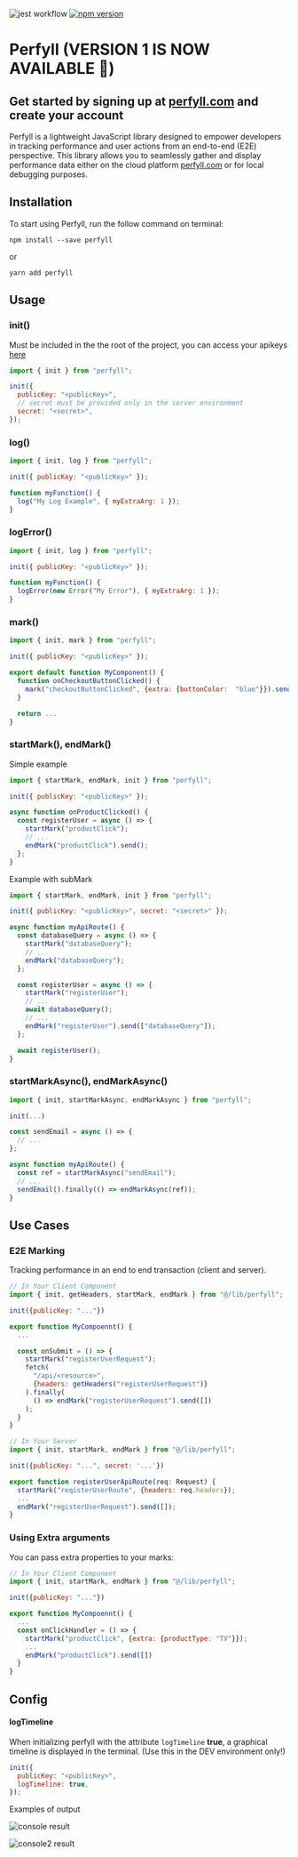 ![jest workflow](https://github.com/claudivanfilho/perfyll-js/actions/workflows/tests.yaml/badge.svg)
[![npm version](https://img.shields.io/npm/v/perfyll.svg?color=green)](https://www.npmjs.com/package/perfyll)

# Perfyll (VERSION 1 IS NOW AVAILABLE 🎉)

## Get started by signing up at [perfyll.com](https://perfyll.com) and create your account

Perfyll is a lightweight JavaScript library designed to empower developers in tracking performance and user actions from an end-to-end (E2E) perspective. This library allows you to seamlessly gather and display performance data either on the cloud platform [perfyll.com](https://perfyll.com) or for local debugging purposes.

## Installation

To start using Perfyll, run the follow command on terminal:

```shell
npm install --save perfyll
```

or

```shell
yarn add perfyll
```

## Usage

### init()

Must be included in the the root of the project, you can access your apikeys [here](https://perfyll.com/api-keys)

```javascript
import { init } from "perfyll";

init({
  publicKey: "<publicKey>",
  // secret must be provided only in the server environment
  secret: "<secret>",
});
```

### log()

```javascript
import { init, log } from "perfyll";

init({ publicKey: "<publicKey>" });

function myFunction() {
  log("My Log Example", { myExtraArg: 1 });
}
```

### logError()

```javascript
import { init, log } from "perfyll";

init({ publicKey: "<publicKey>" });

function myFunction() {
  logError(new Error("My Error"), { myExtraArg: 1 });
}
```

### mark()

```javascript
import { init, mark } from "perfyll";

init({ publicKey: "<publicKey>" });

export default function MyComponent() {
  function onCheckoutButtonClicked() {
    mark("checkoutButtonClicked", {extra: {buttonColor:  "blue"}}).send()
  }

  return ...
}
```

### startMark(), endMark()

Simple example

```javascript
import { startMark, endMark, init } from "perfyll";

init({ publicKey: "<publicKey>" });

async function onProductClicked() {
  const registerUser = async () => {
    startMark("productClick");
    // ...
    endMark("productClick").send();
  };
}
```

Example with subMark

```javascript
import { startMark, endMark, init } from "perfyll";

init({ publicKey: "<publicKey>", secret: "<secret>" });

async function myApiRoute() {
  const databaseQuery = async () => {
    startMark("databaseQuery");
    // ...
    endMark("databaseQuery");
  };

  const registerUser = async () => {
    startMark("registerUser");
    // ...
    await databaseQuery();
    // ...
    endMark("registerUser").send(["databaseQuery"]);
  };

  await registerUser();
}
```

### startMarkAsync(), endMarkAsync()

```javascript
import { init, startMarkAsync, endMarkAsync } from "perfyll";

init(...)

const sendEmail = async () => {
  // ...
};

async function myApiRoute() {
  const ref = startMarkAsync("sendEmail");
  // ...
  sendEmail().finally(() => endMarkAsync(ref));
}
```

## Use Cases

### E2E Marking

Tracking performance in an end to end transaction (client and server).

```javascript
// In Your Client Component
import { init, getHeaders, startMark, endMark } from "@/lib/perfyll";

init({publicKey: "..."})

export function MyCompoennt() {
  ...

  const onSubmit = () => {
    startMark("registerUserRequest");
    fetch(
      "/api/<resource>",
      {headers: getHeaders("registerUserRequest")}
    ).finally(
      () => endMark("registerUserRequest").send([])
    );
  }
}
```

```javascript
// In Your Server
import { init, startMark, endMark } from "@/lib/perfyll";

init({publicKey: "...", secret: '...'})

export function reqisterUserApiRoute(req: Request) {
  startMark("reqisterUserRoute", {headers: req.headers});
  ...
  endMark("registerUserRequest").send([]);
}
```

### Using Extra arguments

You can pass extra properties to your marks:

```javascript
// In Your Client Component
import { init, startMark, endMark } from "@/lib/perfyll";

init({publicKey: "..."})

export function MyCompoennt() {
  ...
  const onClickHandler = () => {
    startMark("productClick", {extra: {productType: "TV"}});
    ...
    endMark("productClick").send([])
  }
}
```

## Config

#### logTimeline

When initializing perfyll with the attribute `logTimeline` **true**, a graphical timeline is displayed in the terminal. (Use this in the DEV environment only!)

```javascript
init({
  publicKey: "<publicKey>",
  logTimeline: true,
});
```

Examples of output

![console result](https://github.com/claudivanfilho/perfyll-js/raw/main/images/console.png)

![console2 result](https://github.com/claudivanfilho/perfyll-js/raw/main/images/console2.png)
